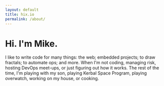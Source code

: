 ```yaml
---
layout: default
title: hix.io
permalink: /about/
---
```

# Hi. I'm Mike.

I like to write code for many things: the web; embedded projects; to
draw fractals; to automate ops; and more. When I'm not coding, managing
risk, hosting DevOps meet-ups, or just figuring out how it works. The
rest of the time, I'm playing with my son, playing Kerbal Space Program,
playing overwatch, working on my house, or cooking.

